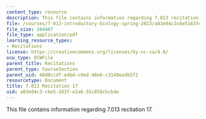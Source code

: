 ```yaml
---
content_type: resource
description: This file contains information regarding 7.013 recitation 17.
file: /courses/7-013-introductory-biology-spring-2013/a03e04c3c6e5163fe2a655c858cbcb4e_MIT7_013S12_Recitation_17.pdf
file_size: 164467
file_type: application/pdf
learning_resource_types:
- Recitations
license: https://creativecommons.org/licenses/by-nc-sa/4.0/
ocw_type: OCWFile
parent_title: Recitations
parent_type: CourseSection
parent_uid: 48d0ccdf-e4b4-c9ed-48e6-c3149ea3b5f2
resourcetype: Document
title: 7.013 Recitation 17
uid: a03e04c3-c6e5-163f-e2a6-55c858cbcb4e
---
```

This file contains information regarding 7.013 recitation 17.